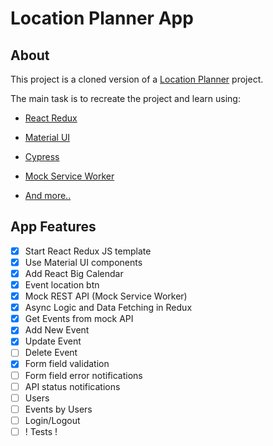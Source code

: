 # Location Planner App

## About

This project is a cloned version of a [Location Planner](https://github.com/uoshvis/location-planner) project.

The main task is to recreate the project and learn using:

- [React Redux](https://react-redux.js.org/)

- [Material UI](https://mui.com/)

- [Cypress](https://www.cypress.io/)

- [Mock Service Worker](https://mswjs.io/docs/getting-started/mocks)

- [And more..](https://stackoverflow.com/)

## App Features

- [x] Start React Redux JS template
- [x] Use Material UI components
- [x] Add React Big Calendar
- [x] Event location btn
- [x] Mock REST API (Mock Service Worker)
- [x] Async Logic and Data Fetching in Redux
- [x] Get Events from mock API
- [x] Add New Event
- [x] Update Event
- [ ] Delete Event
- [x] Form field validation
- [ ] Form field error notifications
- [ ] API status notifications
- [ ] Users
- [ ] Events by Users
- [ ] Login/Logout
- [ ] ! Tests !
